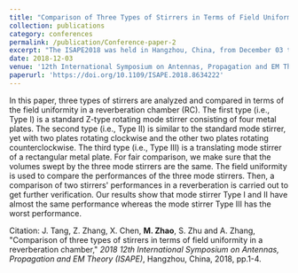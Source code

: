 ```yaml
---
title: "Comparison of Three Types of Stirrers in Terms of Field Uniformity in a Reverberation Chamber"
collection: publications
category: conferences
permalink: /publication/Conference-paper-2
excerpt: "The ISAPE2018 was held in Hangzhou, China, from December 03 to 06, 2018."
date: 2018-12-03
venue: '12th International Symposium on Antennas, Propagation and EM Theory (ISAPE)'
paperurl: 'https://doi.org/10.1109/ISAPE.2018.8634222'
---
```


In this paper, three types of stirrers are analyzed and compared in terms of the field uniformity in a reverberation chamber (RC). The first type (i.e., Type I) is a standard Z-type rotating mode stirrer consisting of four metal plates. The second type (i.e., Type II) is similar to the standard mode stirrer, yet with two plates rotating clockwise and the other two plates rotating counterclockwise. The third type (i.e., Type III) is a translating mode stirrer of a rectangular metal plate. For fair comparison, we make sure that the volumes swept by the three mode stirrers are the same. The field uniformity is used to compare the performances of the three mode stirrers. Then, a comparison of two stirrers' performances in a reverberation is carried out to get further verification. Our results show that mode stirrer Type I and II have almost the same performance whereas the mode stirrer Type III has the worst performance.

Citation: J. Tang, Z. Zhang, X. Chen, **M. Zhao**, S. Zhu and A. Zhang, &quot;Comparison of three types of stirrers in terms of field uniformity in a reverberation chamber,&quot; <i>2018 12th International Symposium on Antennas, Propagation and EM Theory (ISAPE)</i>, Hangzhou, China, 2018, pp.1-4.
